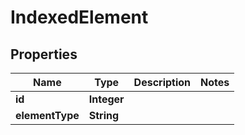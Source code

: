 
# IndexedElement

## Properties
Name | Type | Description | Notes
------------ | ------------- | ------------- | -------------
**id** | **Integer** |  | 
**elementType** | **String** |  | 



